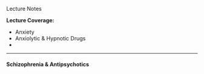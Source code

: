 Lecture Notes

**Lecture Coverage:**
- Anxiety
- Anxiolytic & Hypnotic Drugs
- 

---
#### **Schizophrenia & Antipsychotics**